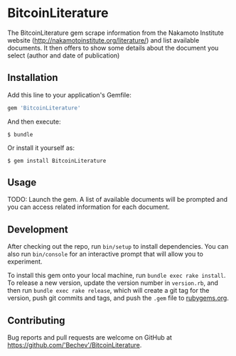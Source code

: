 # BitcoinLiterature

The BitcoinLiterature gem scrape information from the Nakamoto Institute website (http://nakamotoinstitute.org/literature/) and list available documents. It then offers to show some details about the document you select (author and date of publication)

## Installation

Add this line to your application's Gemfile:

```ruby
gem 'BitcoinLiterature'
```

And then execute:

    $ bundle

Or install it yourself as:

    $ gem install BitcoinLiterature

## Usage

TODO: Launch the gem. A list of available documents will be prompted and you can access related information for each document.

## Development

After checking out the repo, run `bin/setup` to install dependencies. You can also run `bin/console` for an interactive prompt that will allow you to experiment.

To install this gem onto your local machine, run `bundle exec rake install`. To release a new version, update the version number in `version.rb`, and then run `bundle exec rake release`, which will create a git tag for the version, push git commits and tags, and push the `.gem` file to [rubygems.org](https://rubygems.org).

## Contributing

Bug reports and pull requests are welcome on GitHub at https://github.com/'Bechev'/BitcoinLiterature.
